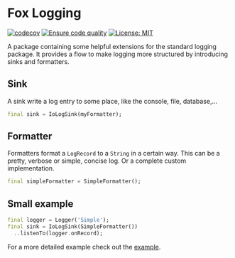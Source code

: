 # Fox Logging

[![codecov](https://codecov.io/gh/wim07101993/fox_logging/branch/master/graph/badge.svg?token=V3HOI9M93L)](https://codecov.io/gh/wim07101993/fox_logging)
[![Ensure code quality](https://github.com/wim07101993/fox_logging/actions/workflows/ensure_code_quality.yml/badge.svg?branch=master)](https://github.com/wim07101993/fox_logging/actions/workflows/ensure_code_quality.yml)
[![License: MIT](https://img.shields.io/badge/License-MIT-yellow.svg)](https://opensource.org/licenses/MIT)


A package containing some helpful extensions for the standard logging package.
It provides a flow to make logging more structured by introducing sinks and 
formatters. 

## Sink

A sink write a log entry to some place, like the console, file, database,...

```dart
final sink = IoLogSink(myFormatter);
```

## Formatter

Formatters format a `LogRecord` to a `String` in a certain way. This can be a 
pretty, verbose or simple, concise log. Or a complete custom implementation.

```dart
final simpleFormatter = SimpleFormatter();
```

## Small example

```dart
final logger = Logger('Simple');
final sink = IoLogSink(SimpleFormatter())
  ..listenTo(logger.onRecord);
```

For a more detailed example check out the [example](https://github.com/wim07101993/fox_logging/tree/master/example).
